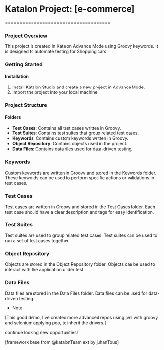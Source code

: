 # Katalon Project: [e-commerce]
=====================================

### Project Overview
This project is created in Katalon Advance Mode using Groovy keywords. It is designed to automate testing for Shopping cars.

### Getting Started
#### Installation

1. Install Katalon Studio and create a new project in Advance Mode.
2. Import the project into your local machine.

### Project Structure
#### Folders

* **Test Cases**: Contains all test cases written in Groovy.
* **Test Suites**: Contains test suites that group related test cases.
* **Keywords**: Contains custom keywords written in Groovy.
* **Object Repository**: Contains objects used in the project.
* **Data Files**: Contains data files used for data-driven testing.

### Keywords
Custom keywords are written in Groovy and stored in the Keywords folder. These keywords can be used to perform specific actions or validations in test cases.

### Test Cases
Test cases are written in Groovy and stored in the Test Cases folder. Each test case should have a clear description and tags for easy identification.

### Test Suites
Test suites are used to group related test cases. Test suites can be used to run a set of test cases together.

### Object Repository
Objects are stored in the Object Repository folder. Objects can be used to interact with the application under test.

### Data Files
Data files are stored in the Data Files folder. Data files can be used for data-driven testing.

* Note 

[This good demo, I've created more advanced repos using jvm with groovy and selenium applying poo, to inherit the drivers.]


continue looking new opportunities!


[framework base from @katalonTeam ext by juhanTous]


